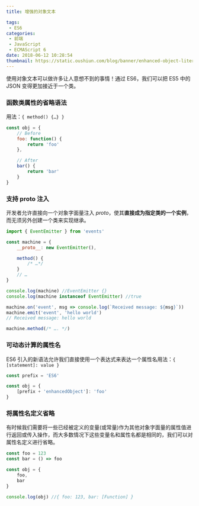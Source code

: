 ```yaml
---
title: 增强的对象文本

tags:
 - ES6
categories:
 - 前端
 - JavaScript
 - ECMAScript 6
date: 2018-06-12 10:28:54
thumbnail: https://static.oushiun.com/blog/banner/enhanced-object-literals.jpg
---
```


使用对象文本可以做许多让人意想不到的事情！通过 ES6，我们可以把 ES5 中的 JSON 变得更加接近于一个类。

<!-- more -->

### 函数类属性的省略语法

用法：`{ method() {…} }`

``` javascript
const obj = {
    // Before
    foo: function() {
        return 'foo'
    },

    // After
    bar() {
        return 'bar'
    }
}
```

### 支持 proto 注入

开发者允许直接向一个对象字面量注入 _proto_，使其**直接成为指定类的一个实例**，而无须另外创建一个类来实现继承。

``` javascript
import { EventEmitter } from 'events'

const machine = {
    __proto__: new EventEmitter(),

    method() {
        /* …*/
    }
    // …
}

console.log(machine) //EventEmitter {}
console.log(machine instanceof EventEmitter) //true

machine.on('event', msg => console.log(`Received message: ${msg}`))
machine.emit('event', 'hello world')
// Received message: hello world

machine.method(/* …. */)
```

### 可动态计算的属性名

ES6 引入的新语法允许我们直接使用一个表达式来表达一个属性名用法：`{ [statement]: value }`

``` javascript
const prefix = 'ES6'

const obj = {
    [prefix + 'enhancedObject']: 'foo'
}
```

### 将属性名定义省略

有时候我们需要将一些已经被定义的变量(或常量)作为其他对象字面量的属性值进行返回或传入操作，而大多数情况下这些变量名和属性名都是相同的，我们可以对属性名定义进行省略。

``` javascript
const foo = 123
const bar = () => foo

const obj = {
    foo,
    bar
}

console.log(obj) //{ foo: 123, bar: [Function] }
```
